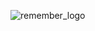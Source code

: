 ![remember_logo](https://user-images.githubusercontent.com/77621230/153884529-0d578ee3-f3e4-4000-bc9f-a62544ab344e.png)
